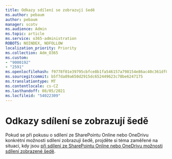 ```yaml
---
title: Odkazy sdílení se zobrazují šedě
ms.author: pebaum
author: pebaum
manager: scotv
ms.audience: Admin
ms.topic: article
ms.service: o365-administration
ROBOTS: NOINDEX, NOFOLLOW
localization_priority: Priority
ms.collection: Adm_O365
ms.custom:
- "9000192"
- "2591"
ms.openlocfilehash: f9778f01e39795cbfce8b1fa546157a798154e86ac40c361df041edbd2797c2d
ms.sourcegitcommit: b5f7da89a650d2915dc652449623c78be6247175
ms.translationtype: MT
ms.contentlocale: cs-CZ
ms.lasthandoff: 08/05/2021
ms.locfileid: "54022309"
---
```

# <a name="sharing-links-are-grayed-out"></a>Odkazy sdílení se zobrazují šedě

Pokud se při pokusu o sdílení ze SharePointu Online nebo OneDrivu konkrétní možnosti sdílení zobrazují šedě, projděte si téma zaměřené na situaci, kdy jsou [při sdílení ze SharePointu Online nebo OneDrivu možnosti sdílení zobrazené šedě](https://docs.microsoft.com/sharepoint/support/administration/sharing-options-grayed-out-when-sharing-from-sharepoint-online-or-onedrive).

